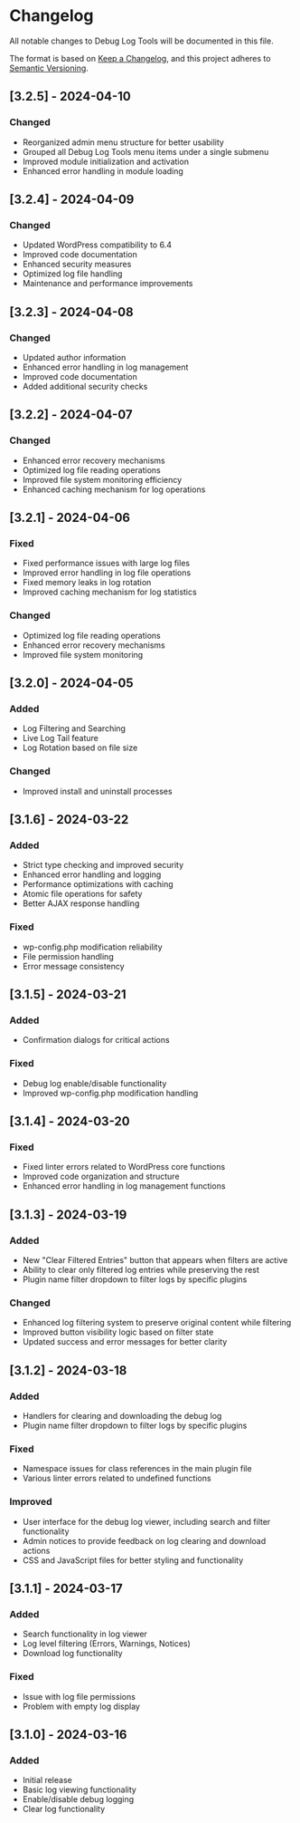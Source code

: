 # Changelog
All notable changes to Debug Log Tools will be documented in this file.

The format is based on [Keep a Changelog](https://keepachangelog.com/en/1.0.0/),
and this project adheres to [Semantic Versioning](https://semver.org/spec/v2.0.0.html).

## [3.2.5] - 2024-04-10
### Changed
- Reorganized admin menu structure for better usability
- Grouped all Debug Log Tools menu items under a single submenu
- Improved module initialization and activation
- Enhanced error handling in module loading

## [3.2.4] - 2024-04-09
### Changed
- Updated WordPress compatibility to 6.4
- Improved code documentation
- Enhanced security measures
- Optimized log file handling
- Maintenance and performance improvements

## [3.2.3] - 2024-04-08
### Changed
- Updated author information
- Enhanced error handling in log management
- Improved code documentation
- Added additional security checks

## [3.2.2] - 2024-04-07
### Changed
- Enhanced error recovery mechanisms
- Optimized log file reading operations
- Improved file system monitoring efficiency
- Enhanced caching mechanism for log operations

## [3.2.1] - 2024-04-06
### Fixed
- Fixed performance issues with large log files
- Improved error handling in log file operations
- Fixed memory leaks in log rotation
- Improved caching mechanism for log statistics

### Changed
- Optimized log file reading operations
- Enhanced error recovery mechanisms
- Improved file system monitoring

## [3.2.0] - 2024-04-05
### Added
- Log Filtering and Searching
- Live Log Tail feature
- Log Rotation based on file size
### Changed
- Improved install and uninstall processes

## [3.1.6] - 2024-03-22
### Added
- Strict type checking and improved security
- Enhanced error handling and logging
- Performance optimizations with caching
- Atomic file operations for safety
- Better AJAX response handling

### Fixed
- wp-config.php modification reliability
- File permission handling
- Error message consistency

## [3.1.5] - 2024-03-21
### Added
- Confirmation dialogs for critical actions
### Fixed
- Debug log enable/disable functionality
- Improved wp-config.php modification handling

## [3.1.4] - 2024-03-20
### Fixed
- Fixed linter errors related to WordPress core functions
- Improved code organization and structure
- Enhanced error handling in log management functions

## [3.1.3] - 2024-03-19
### Added
- New "Clear Filtered Entries" button that appears when filters are active
- Ability to clear only filtered log entries while preserving the rest
- Plugin name filter dropdown to filter logs by specific plugins

### Changed
- Enhanced log filtering system to preserve original content while filtering
- Improved button visibility logic based on filter state
- Updated success and error messages for better clarity

## [3.1.2] - 2024-03-18
### Added
- Handlers for clearing and downloading the debug log
- Plugin name filter dropdown to filter logs by specific plugins

### Fixed
- Namespace issues for class references in the main plugin file
- Various linter errors related to undefined functions

### Improved
- User interface for the debug log viewer, including search and filter functionality
- Admin notices to provide feedback on log clearing and download actions
- CSS and JavaScript files for better styling and functionality

## [3.1.1] - 2024-03-17
### Added
- Search functionality in log viewer
- Log level filtering (Errors, Warnings, Notices)
- Download log functionality

### Fixed
- Issue with log file permissions
- Problem with empty log display

## [3.1.0] - 2024-03-16
### Added
- Initial release
- Basic log viewing functionality
- Enable/disable debug logging
- Clear log functionality 